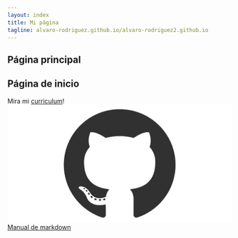 ```yaml
---
layout: index
title: Mi página
tagline: alvaro-rodriguez.github.io/alvaro-rodriguez2.github.io	
---
```


Página principal
----------------

Página de inicio
----------------
Mira mi [curriculum](about)!
![Git HUB](images/github.png)
[Manual de markdown](https://blog.ghost.org/markdown/)
